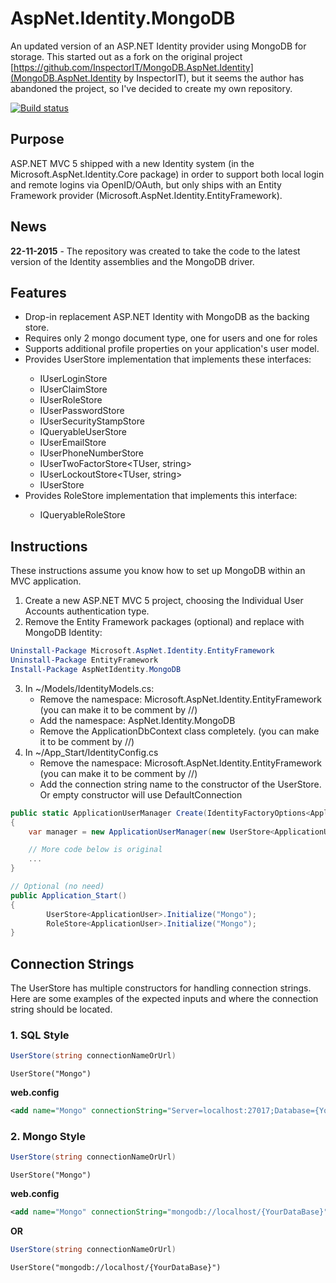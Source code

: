 AspNet.Identity.MongoDB
=======================

An updated version of an ASP.NET Identity provider using MongoDB for storage. This started out as a fork on the original project [https://github.com/InspectorIT/MongoDB.AspNet.Identity](MongoDB.AspNet.Identity by InspectorIT), but it seems the author has abandoned the project, so I've decided to create my own repository.

[![Build status](https://ci.appveyor.com/api/projects/status/1knmbosmm45mdr48/branch/master?svg=true)](https://ci.appveyor.com/project/SteenTttrup/aspnet-identity-mongodb/branch/master)

## Purpose ##

ASP.NET MVC 5 shipped with a new Identity system (in the Microsoft.AspNet.Identity.Core package) in order to support both local login and remote logins via OpenID/OAuth, but only ships with an Entity Framework provider (Microsoft.AspNet.Identity.EntityFramework).

## News ##
__22-11-2015__ - The repository was created to take the code to the latest version of the Identity assemblies and the MongoDB driver.

## Features ##
* Drop-in replacement ASP.NET Identity with MongoDB as the backing store.
* Requires only 2 mongo document type, one for users and one for roles
* Supports additional profile properties on your application's user model.
* Provides UserStore<TUser> implementation that implements these interfaces:
	* IUserLoginStore<TUser>
	* IUserClaimStore<TUser>
	* IUserRoleStore<TUser>
	* IUserPasswordStore<TUser>
	* IUserSecurityStampStore<TUser>
	* IQueryableUserStore<TUser>
	* IUserEmailStore<TUser>
	* IUserPhoneNumberStore<TUser>
	* IUserTwoFactorStore<TUser, string>
	* IUserLockoutStore<TUser, string>
	* IUserStore<TUser>
* Provides RoleStore<TRole> implementation that implements this interface:
	* IQueryableRoleStore<TRole>

## Instructions ##
These instructions assume you know how to set up MongoDB within an MVC application.

1. Create a new ASP.NET MVC 5 project, choosing the Individual User Accounts authentication type.
2. Remove the Entity Framework packages (optional) and replace with MongoDB Identity:

```PowerShell
Uninstall-Package Microsoft.AspNet.Identity.EntityFramework
Uninstall-Package EntityFramework
Install-Package AspNetIdentity.MongoDB
```
    
3. In ~/Models/IdentityModels.cs:
    * Remove the namespace: Microsoft.AspNet.Identity.EntityFramework (you can make it to be comment by //)
    * Add the namespace: AspNet.Identity.MongoDB
	* Remove the ApplicationDbContext class completely. (you can make it to be comment by //)
4. In ~/App_Start/IdentityConfig.cs
    * Remove the namespace: Microsoft.AspNet.Identity.EntityFramework (you can make it to be comment by //)
    * Add the connection string name to the constructor of the UserStore. Or empty constructor will use DefaultConnection

```C#
public static ApplicationUserManager Create(IdentityFactoryOptions<ApplicationUserManager> options, IOwinContext context) 
{
	var manager = new ApplicationUserManager(new UserStore<ApplicationUser>("Mongo"));

	// More code below is original
	...
}
```

```C#
// Optional (no need)
public Application_Start()
{
        UserStore<ApplicationUser>.Initialize("Mongo");
        RoleStore<ApplicationUser>.Initialize("Mongo");
}
```

## Connection Strings ##
The UserStore has multiple constructors for handling connection strings. Here are some examples of the expected inputs and where the connection string should be located.

### 1. SQL Style ###
```C#
UserStore(string connectionNameOrUrl)
```
<code>UserStore("Mongo")</code>

**web.config**
```xml
<add name="Mongo" connectionString="Server=localhost:27017;Database={YourDataBase}" />
```

### 2. Mongo Style ###
```C#
UserStore(string connectionNameOrUrl)
```
<code>UserStore("Mongo")</code>

**web.config**
```xml
<add name="Mongo" connectionString="mongodb://localhost/{YourDataBase}" />
```

**OR**

```C#
UserStore(string connectionNameOrUrl)
```
<code>UserStore("mongodb://localhost/{YourDataBase}")</code>
